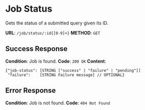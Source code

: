 # Job Status

Gets the status of a submitted query given its ID.

**URL**: `/job/status/:id{[0-9]+}`
**METHOD**: `GET`

## Success Response

**Condition**: Job is found.
**Code**: `200 OK`
**Content**:

```
{"job-status": [STRING ["success" | "failure" | "pending"]]
 "failure":    [STRING Failure message] // OPTIONAL}
```

## Error Response

**Condition**: Job is not found.
**Code**: `404 Not Found`
